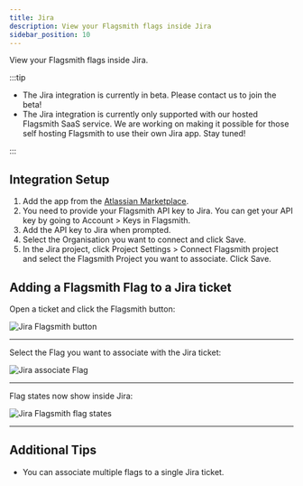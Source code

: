 ```yaml
---
title: Jira
description: View your Flagsmith flags inside Jira
sidebar_position: 10
---
```


View your Flagsmith flags inside Jira.

:::tip

- The Jira integration is currently in beta. Please contact us to join the beta!
- The Jira integration is currently only supported with our hosted Flagsmith SaaS service. We are working on making it
  possible for those self hosting Flagsmith to use their own Jira app. Stay tuned!

:::

## Integration Setup

1. Add the app from the
   [Atlassian Marketplace](https://developer.atlassian.com/console/install/3fd8c838-2ced-45a5-8807-0401ec45a096?signature=5f47a1c11336d3ecd75054fbd534d808e5b22dd98afe47ceacee5ea6918426bc19bb2c2f7e740f2fed79d1d96b5b1fd007a088a684e85681fada20617e227083&product=jira).
2. You need to provide your Flagsmith API key to Jira. You can get your API key by going to Account > Keys in Flagsmith.
3. Add the API key to Jira when prompted.
4. Select the Organisation you want to connect and click Save.
5. In the Jira project, click Project Settings > Connect Flagsmith project and select the Flagsmith Project you want to
   associate. Click Save.

## Adding a Flagsmith Flag to a Jira ticket

Open a ticket and click the Flagsmith button:

![Jira Flagsmith button](/img/integrations/jira/select-flagsmith.png)

---

Select the Flag you want to associate with the Jira ticket:

![Jira associate Flag](/img/integrations/jira/associate-flag.png)

---

Flag states now show inside Jira:

![Jira Flagsmith flag states](/img/integrations/jira/flag-states.png)

---

## Additional Tips

- You can associate multiple flags to a single Jira ticket.
